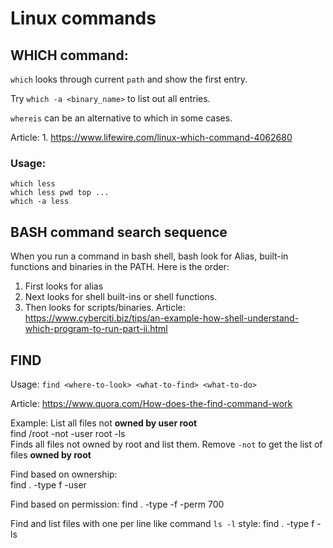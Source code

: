 # Linux commands 

## WHICH command:
  `which` looks through current `path` and show the first entry.

  Try `which -a <binary_name>` to list out all entries.

  `whereis` can be an alternative to which in some cases.

  Article:
    1. https://www.lifewire.com/linux-which-command-4062680
    
### Usage: 
    which less
    which less pwd top ...
    which -a less 

## BASH command search sequence  
When you run a command in bash shell, bash look for Alias, built-in functions and binaries in the PATH. Here is the order:
  1. First looks for alias
  2. Next looks for shell built-ins or shell functions.
  3. Then looks for scripts/binaries.
  Article:
    https://www.cyberciti.biz/tips/an-example-how-shell-understand-which-program-to-run-part-ii.html

## FIND

  Usage: `find <where-to-look> <what-to-find> <what-to-do>`  

  Article: https://www.quora.com/How-does-the-find-command-work

Example:
  List all files not **owned by user root**  
    find /root -not -user root -ls   
  Finds all files not owned by root and list them. Remove `-not` to get the list of files **owned by root**  

 Find based on ownership:  
    find . -type f -user <owner> 
  
 Find based on permission:
    find . -type -f -perm 700
   
 Find and list files with one per line like command `ls -l` style:
    find . -type f -ls 
 
 
